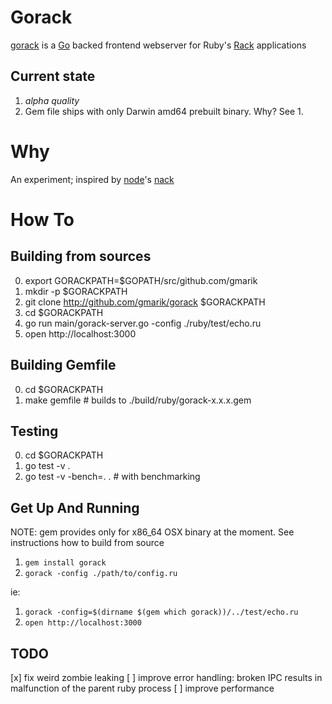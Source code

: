 # Gorack

[gorack] is a [Go] backed frontend webserver for Ruby's [Rack] applications


## Current state

1. *alpha quality*
2. Gem file ships with only Darwin amd64 prebuilt binary. Why? See 1.

# Why

An experiment; inspired by [node]'s [nack]

# How To
## Building from sources

0. export GORACKPATH=$GOPATH/src/github.com/gmarik
1. mkdir -p $GORACKPATH
2. git clone http://github.com/gmarik/gorack $GORACKPATH
3. cd $GORACKPATH
4. go run main/gorack-server.go -config ./ruby/test/echo.ru
5. open http://localhost:3000


## Building Gemfile

0. cd $GORACKPATH
1. make gemfile # builds to ./build/ruby/gorack-x.x.x.gem


## Testing

0. cd $GORACKPATH
1. go test -v .
2. go test -v -bench=. . # with benchmarking


## Get Up And Running

NOTE: gem provides only for x86_64 OSX binary at the moment. See instructions how to build from source

1. `gem install gorack`
2. `gorack -config ./path/to/config.ru` 

ie:

1. `gorack -config=$(dirname $(gem which gorack))/../test/echo.ru`
2. `open http://localhost:3000`


## TODO

[x] fix weird zombie leaking
[ ] improve error handling: broken IPC results in malfunction of the parent ruby process
[ ] improve performance


[Go]: http://golang.org
[gorack]: http://github.com/gmarik/gorack
[nack]: http://github.com/josh/nack
[Rack]: http://rack.github.io
[node]: http://nodejs.org

